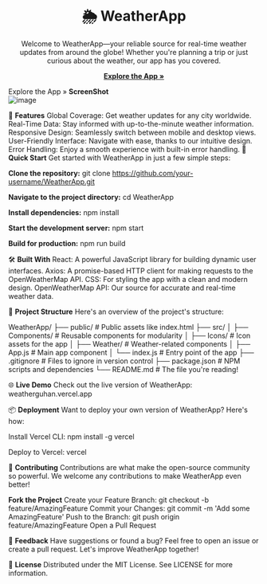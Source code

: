 <p align="center"> <h1 align="center">🌦️ WeatherApp</h1> <p align="center">Welcome to WeatherApp—your reliable source for real-time weather updates from around the globe! Whether you're planning a trip or just curious about the weather, our app has you covered.</p> <p align="center"> <a href="https://weatherguhan.vercel.app/"><strong>Explore the App »</strong></a> </p> </p>

Explore the App »
**ScreenShot**  
![image](https://github.com/user-attachments/assets/eef02e8f-74e2-4b13-a358-b1a3c457cdda)

🌟 **Features**
Global Coverage: Get weather updates for any city worldwide.
Real-Time Data: Stay informed with up-to-the-minute weather information.
Responsive Design: Seamlessly switch between mobile and desktop views.
User-Friendly Interface: Navigate with ease, thanks to our intuitive design.
Error Handling: Enjoy a smooth experience with built-in error handling.
🚀 **Quick Start**
Get started with WeatherApp in just a few simple steps:

**Clone the repository:**
git clone https://github.com/your-username/WeatherApp.git

**Navigate to the project directory:**
cd WeatherApp

**Install dependencies:**
npm install

**Start the development server:**
npm start

**Build for production:**
npm run build

🛠️ **Built With**
React: A powerful JavaScript library for building dynamic user interfaces.
Axios: A promise-based HTTP client for making requests to the OpenWeatherMap API.
CSS: For styling the app with a clean and modern design.
OpenWeatherMap API: Our source for accurate and real-time weather data.

📂 **Project Structure**
Here's an overview of the project's structure:

WeatherApp/
├── public/                # Public assets like index.html
├── src/
│   ├── Components/        # Reusable components for modularity
│   ├── Icons/             # Icon assets for the app
│   ├── Weather/           # Weather-related components
│   ├── App.js             # Main app component
│   └── index.js           # Entry point of the app
├── .gitignore             # Files to ignore in version control
├── package.json           # NPM scripts and dependencies
└── README.md              # The file you're reading!

🌐 **Live Demo**
Check out the live version of WeatherApp: weatherguhan.vercel.app

📦 **Deployment**
Want to deploy your own version of WeatherApp? Here's how:

Install Vercel CLI:
npm install -g vercel

Deploy to Vercel:
vercel

🤝 **Contributing**
Contributions are what make the open-source community so powerful. We welcome any contributions to make WeatherApp even better!

**Fork the Project**
Create your Feature Branch: git checkout -b feature/AmazingFeature
Commit your Changes: git commit -m 'Add some AmazingFeature'
Push to the Branch: git push origin feature/AmazingFeature
Open a Pull Request

💬 **Feedback**
Have suggestions or found a bug? Feel free to open an issue or create a pull request. Let's improve WeatherApp together!

📜 **License**
Distributed under the MIT License. See LICENSE for more information.

